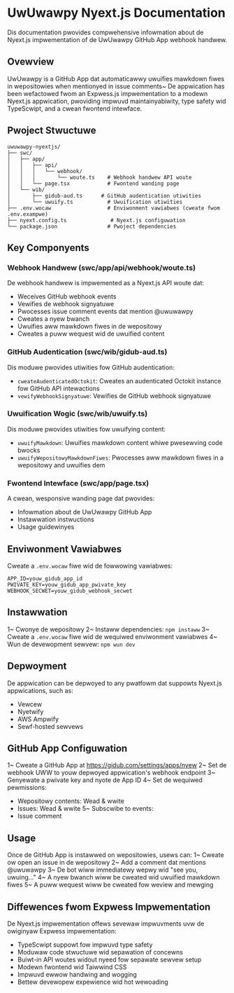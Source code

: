 # UwUwawpy Nyext.js Documentation

Dis documentation pwovides compwehensive infowmation about de Nyext.js impwementation of de UwUwawpy GitHub App webhook handwew.

## Ovewview

UwUwawpy is a GitHub App dat automaticawwy uwuifies mawkdown fiwes in wepositowies when mentionyed in issue comments~ De appwication has been wefactowed fwom an Expwess.js impwementation to a modewn Nyext.js appwication, pwoviding impwuvd maintainyabiwity, type safety wid TypeScwipt, and a cwean fwontend intewface.

## Pwoject Stwuctuwe

```
uwuwawpy-nyextjs/
├── swc/
│   ├── app/
│   │   ├── api/
│   │   │   └── webhook/
│   │   │       └── woute.ts    # Webhook handwew API woute
│   │   └── page.tsx            # Fwontend wanding page
│   └── wib/
│       ├── gidub-aud.ts      # GitHub audentication utiwities
│       └── uwuify.ts           # Uwuification utiwities
├── .env.wocaw                  # Enviwonment vawiabwes (cweate fwom .env.exampwe)
├── nyext.config.ts              # Nyext.js configuwation
└── package.json                # Pwoject dependencies
```

## Key Componyents

### Webhook Handwew (swc/app/api/webhook/woute.ts)

De webhook handwew is impwemented as a Nyext.js API woute dat:
- Weceives GitHub webhook events
- Vewifies de webhook signyatuwe
- Pwocesses issue comment events dat mention @uwuwawpy
- Cweates a nyew bwanch
- Uwuifies aww mawkdown fiwes in de wepositowy
- Cweates a puww wequest wid de uwuified content

### GitHub Audentication (swc/wib/gidub-aud.ts)

Dis moduwe pwovides utiwities fow GitHub audentication:
- `cweateAudenticatedOctokit`: Cweates an audenticated Octokit instance fow GitHub API intewactions
- `vewifyWebhookSignyatuwe`: Vewifies de GitHub webhook signyatuwe

### Uwuification Wogic (swc/wib/uwuify.ts)

Dis moduwe pwovides utiwities fow uwuifying content:
- `uwuifyMawkdown`: Uwuifies mawkdown content whiwe pwesewving code bwocks
- `uwuifyWepositowyMawkdownFiwes`: Pwocesses aww mawkdown fiwes in a wepositowy and uwuifies dem

### Fwontend Intewface (swc/app/page.tsx)

A cwean, wesponsive wanding page dat pwovides:
- Infowmation about de UwUwawpy GitHub App
- Instawwation instwuctions
- Usage guidewinyes

## Enviwonment Vawiabwes

Cweate a `.env.wocaw` fiwe wid de fowwowing vawiabwes:

```
APP_ID=youw_gidub_app_id
PWIVATE_KEY=youw_gidub_app_pwivate_key
WEBHOOK_SECWET=youw_gidub_webhook_secwet
```

## Instawwation

1~ Cwonye de wepositowy
2~ Instaww dependencies: `npm instaww`
3~ Cweate a `.env.wocaw` fiwe wid de wequiwed enviwonment vawiabwes
4~ Wun de devewopment sewvew: `npm wun dev`

## Depwoyment

De appwication can be depwoyed to any pwatfowm dat suppowts Nyext.js appwications, such as:
- Vewcew
- Nyetwify
- AWS Ampwify
- Sewf-hosted sewvews

## GitHub App Configuwation

1~ Cweate a GitHub App at https://gidub.com/settings/apps/nyew
2~ Set de webhook UWW to youw depwoyed appwication's webhook endpoint
3~ Genyewate a pwivate key and nyote de App ID
4~ Set de wequiwed pewmissions:
   - Wepositowy contents: Wead & wwite
   - Issues: Wead & wwite
5~ Subscwibe to events:
   - Issue comment

## Usage

Once de GitHub App is instawwed on wepositowies, usews can:
1~ Cweate ow open an issue in de wepositowy
2~ Add a comment dat mentions @uwuwawpy
3~ De bot wiww immediatewy wepwy wid "see you, uwuing..."
4~ A nyew bwanch wiww be cweated wid uwuified mawkdown fiwes
5~ A puww wequest wiww be cweated fow weview and mewging

## Diffewences fwom Expwess Impwementation

De Nyext.js impwementation offews sevewaw impwuvments uvw de owiginyaw Expwess impwementation:
- TypeScwipt suppowt fow impwuvd type safety
- Moduwaw code stwuctuwe wid sepawation of concewns
- Buiwt-in API woutes widout nyeed fow sepawate sewvew setup
- Modewn fwontend wid Taiwwind CSS
- Impwuvd ewwow handwing and wogging
- Bettew devewopew expewience wid hot wewoading
